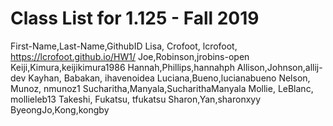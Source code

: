 # Class List for 1.125 - Fall 2019
First-Name,Last-Name,GithubID
Lisa, Crofoot, lcrofoot, https://lcrofoot.github.io/HW1/ 
Joe,Robinson,jrobins-open
Keiji,Kimura,keijikimura1986
Hannah,Phillips,hannahph
Allison,Johnson,allij-dev
Kayhan, Babakan, ihavenoidea
Luciana,Bueno,lucianabueno
Nelson, Munoz, nmunoz1
Sucharitha,Manyala,SucharithaManyala
Mollie, LeBlanc, mollieleb13
Takeshi, Fukatsu, tfukatsu
Sharon,Yan,sharonxyy
ByeongJo,Kong,kongby
